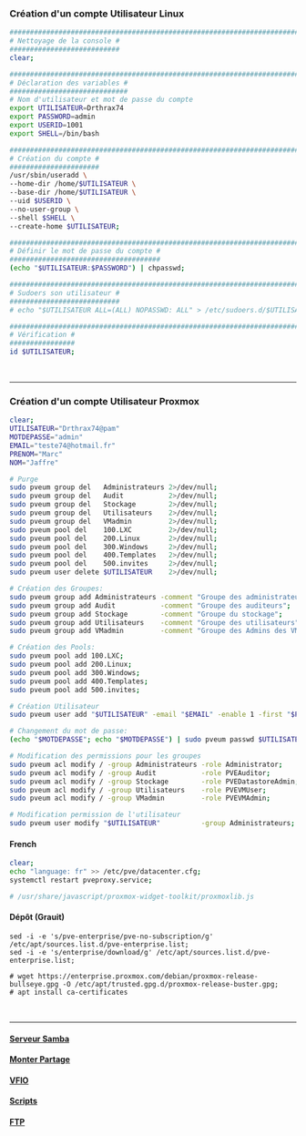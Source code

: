 ### Création d'un compte Utilisateur Linux
```bash
#########################################################################################################
# Nettoyage de la console #
###########################
clear;

#########################################################################################################
# Déclaration des variables #
#############################
# Nom d'utilisateur et mot de passe du compte
export UTILISATEUR=Drthrax74
export PASSWORD=admin
export USERID=1001
export SHELL=/bin/bash

#########################################################################################################
# Création du compte #
######################
/usr/sbin/useradd \
--home-dir /home/$UTILISATEUR \
--base-dir /home/$UTILISATEUR \
--uid $USERID \
--no-user-group \
--shell $SHELL \
--create-home $UTILISATEUR;

#########################################################################################################
# Définir le mot de passe du compte #
#####################################
(echo "$UTILISATEUR:$PASSWORD") | chpasswd;

#########################################################################################################
# Sudoers son utilisateur #
###########################
# echo "$UTILISATEUR ALL=(ALL) NOPASSWD: ALL" > /etc/sudoers.d/$UTILISATEUR;

#########################################################################################################
# Vérification #
################
id $UTILISATEUR;
```
<br />

----------------------------------------------------------------------------------------------------------------------------------

### Création d'un compte Utilisateur Proxmox
```bash
clear;
UTILISATEUR="Drthrax74@pam"
MOTDEPASSE="admin"
EMAIL="teste74@hotmail.fr"
PRENOM="Marc"
NOM="Jaffre"

# Purge
sudo pveum group del   Administrateurs 2>/dev/null;
sudo pveum group del   Audit           2>/dev/null;
sudo pveum group del   Stockage        2>/dev/null;
sudo pveum group del   Utilisateurs    2>/dev/null;
sudo pveum group del   VMadmin         2>/dev/null;
sudo pveum pool del    100.LXC         2>/dev/null;
sudo pveum pool del    200.Linux       2>/dev/null;
sudo pveum pool del    300.Windows     2>/dev/null;
sudo pveum pool del    400.Templates   2>/dev/null;
sudo pveum pool del    500.invites     2>/dev/null;
sudo pveum user delete $UTILISATEUR    2>/dev/null;

# Création des Groupes:
sudo pveum group add Administrateurs -comment "Groupe des administrateurs";
sudo pveum group add Audit           -comment "Groupe des auditeurs";
sudo pveum group add Stockage        -comment "Groupe du stockage";
sudo pveum group add Utilisateurs    -comment "Groupe des utilisateurs";
sudo pveum group add VMadmin         -comment "Groupe des Admins des VM";

# Création des Pools:
sudo pveum pool add 100.LXC;
sudo pveum pool add 200.Linux;
sudo pveum pool add 300.Windows;
sudo pveum pool add 400.Templates;
sudo pveum pool add 500.invites;

# Création Utilisateur
sudo pveum user add "$UTILISATEUR" -email "$EMAIL" -enable 1 -first "$PRENOM" -lastname "$NOM";

# Changement du mot de passe:
(echo "$MOTDEPASSE"; echo "$MOTDEPASSE") | sudo pveum passwd $UTILISATEUR;

# Modification des permissions pour les groupes
sudo pveum acl modify / -group Administrateurs -role Administrator;
sudo pveum acl modify / -group Audit           -role PVEAuditor;
sudo pveum acl modify / -group Stockage        -role PVEDatastoreAdmin;
sudo pveum acl modify / -group Utilisateurs    -role PVEVMUser;
sudo pveum acl modify / -group VMadmin         -role PVEVMAdmin;

# Modification permission de l'utilisateur
sudo pveum user modify "$UTILISATEUR"          -group Administrateurs;
```

#### French
```bash
clear;
echo "language: fr" >> /etc/pve/datacenter.cfg;
systemctl restart pveproxy.service;

# /usr/share/javascript/proxmox-widget-toolkit/proxmoxlib.js
```

#### Dépôt (Grauit) 
```
sed -i -e 's/pve-enterprise/pve-no-subscription/g' /etc/apt/sources.list.d/pve-enterprise.list;
sed -i -e 's/enterprise/download/g' /etc/apt/sources.list.d/pve-enterprise.list;

# wget https://enterprise.proxmox.com/debian/proxmox-release-bullseye.gpg -O /etc/apt/trusted.gpg.d/proxmox-release-buster.gpg;
# apt install ca-certificates
```
<br />

--------------------------------------------------------------------------------

#### [Serveur Samba](https://github.com/dexter74/Linux/blob/main/Proxmox/samba.md)
#### [Monter Partage](https://github.com/dexter74/Linux/blob/main/Proxmox/Partage.md)
#### [VFIO](https://github.com/dexter74/Linux/blob/main/Proxmox/VFIO/GUIDE.MD)
#### [Scripts](https://github.com/dexter74/Linux/tree/main/Proxmox/script)
#### [FTP](https://github.com/dexter74/Linux/tree/main/Debian/Appz/FTP)
<br />
